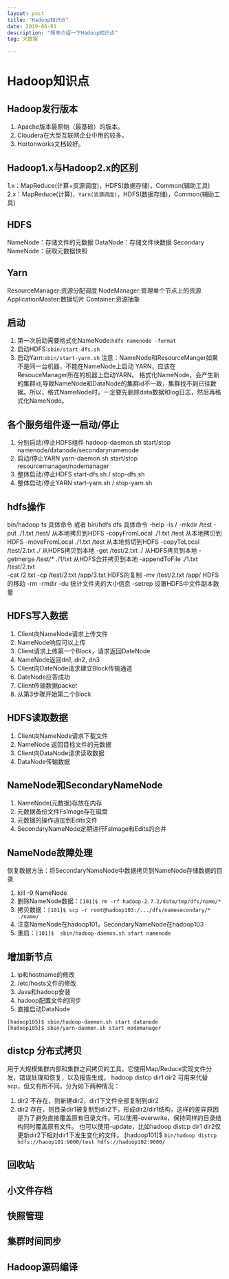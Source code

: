 ```yaml
---
layout: post
title: "Hadoop知识点"
date: 2019-06-01
description: "简单介绍一下Hadoop知识点"
tag: 大数据

---
```


# Hadoop知识点

## Hadoop发行版本
1. Apache版本最原始（最基础）的版本。
2. Cloudera在大型互联网企业中用的较多。
3. Hortonworks文档较好。


## Hadoop1.x与Hadoop2.x的区别
1.x：MapReduce(计算+资源调度)，HDFS(数据存储)，Common(辅助工具)
2.x：MapReduce(计算)，`Yarn(资源调度)`，HDFS(数据存储)，Common(辅助工具)


## HDFS
NameNode：存储文件的元数据
DataNode：存储文件块数据
Secondary NameNode：获取元数据快照


## Yarn
ResourceManager:资源分配调度
NodeManager:管理单个节点上的资源
ApplicationMaster:数据切片
Container:资源抽象


## 启动
1. 第一次启动需要格式化NameNode:`hdfs namenode -format`
2. 启动HDFS:`sbin/start-dfs.sh`
3. 启动Yarn:`sbin/start-yarn.sh`
注意：NameNode和ResourceManger如果不是同一台机器，不能在NameNode上启动 YARN，应该在ResouceManager所在的机器上启动YARN。
格式化NameNode，会产生新的集群id,导致NameNode和DataNode的集群id不一致，集群找不到已往数据。所以，格式NameNode时，一定要先删除data数据和log日志，然后再格式化NameNode。


## 各个服务组件逐一启动/停止
1. 分别启动/停止HDFS组件
		hadoop-daemon.sh  start/stop  namenode/datanode/secondarynamenode
2. 启动/停止YARN
		yarn-daemon.sh  start/stop  resourcemanager/nodemanager
3. 整体启动/停止HDFS
		start-dfs.sh   /  stop-dfs.sh
4. 整体启动/停止YARN
		start-yarn.sh  /  stop-yarn.sh



## hdfs操作
bin/hadoop fs 具体命令 或者 bin/hdfs dfs 具体命令
-help
-ls /
-mkdir /test
-put ./1.txt /test/           从本地拷贝到HDFS
-copyFromLocal ./1.txt /test  从本地拷贝到HDFS
-moveFromLocal ./1.txt /test  从本地剪切到HDFS
-copyToLocal /test/2.txt ./   从HDFS拷贝到本地
-get /test/2.txt ./           从HDFS拷贝到本地
-getmerge /test/* ./1/txt     从HDFS合并拷贝到本地
-appendToFile ./1.txt /test/2.txt   
-cat /2.txt
-cp /test/2.txt /app/3.txt    HDFS的复制
-mv /test/2.txt /app/         HDFS的移动
-rm
-rmdir
-du      统计文件夹的大小信息
-setrep  设置HDFS中文件副本数量


## HDFS写入数据
1. Client向NameNode请求上传文件
2. NameNode响应可以上传
3. Client请求上传第一个Block，请求返回DateNode
4. NameNode返回dn1, dn2, dn3
5. Client向DateNode请求建立Block传输通道
6. DateNode应答成功
7. Client传输数据packet
8. 从第3步骤开始第二个Block


## HDFS读取数据
1. Client向NameNode请求下载文件
2. NameNode 返回目标文件的元数据
3. Client向DataNode请求读取数据
4. DataNode传输数据


## NameNode和SecondaryNameNode
1. NameNode(元数据)存放在内存
2. 元数据备份文件FsImage存在磁盘
3. 元数据的操作追加到Edits文件
4. SecondaryNameNode定期进行FsImage和Edits的合并


## NameNode故障处理
恢复数据方法：将SecondaryNameNode中数据拷贝到NameNode存储数据的目录
1. kill -9 NameNode
2. 删除NameNode数据：`[101]$ rm -rf hadoop-2.7.2/data/tmp/dfs/name/*`
3. 拷贝数据：`[101]$ scp -r root@hadoop103:/.../dfs/namesecondary/* ./name/ `
4. 注意NameNode在hadoop101，SecondaryNameNode在hadoop103
5. 重启：`[101]$  sbin/hadoop-daemon.sh start namenode`


## 增加新节点
1. ip和hostname的修改
2. /etc/hosts文件的修改
3. Java和hadoop安装
4. hadoop配置文件的同步
5. 直接启动DataNode
```
[hadoop105]$ sbin/hadoop-daemon.sh start datanode
[hadoop105]$ sbin/yarn-daemon.sh start nodemanager
```


## distcp 分布式拷贝
用于大规模集群内部和集群之间拷贝的工具。它使用Map/Reduce实现文件分发，错误处理和恢复，以及报告生成。
hadoop distcp dir1 dir2 可用来代替scp，但又有所不同，分为如下两种情况：
1. dir2 不存在，则新建dir2，dir1下文件全部复制到dir2
2. dir2 存在，则目录dir1被复制到dir2下，形成dir2/dir1结构，这样的差异原因是为了避免直接覆盖原有目录文件。可以使用-overwrite，保持同样的目录结构同时覆盖原有文件。
也可以使用-update，比如hadoop distcp dir1 dir2仅更新dir2下相对dir1下发生变化的文件。
[hadoop101]$ `bin/hadoop distcp hdfs://haoop101:9000/test hdfs://hadoop102:9000/`


## 回收站


## 小文件存档


## 快照管理


## 集群时间同步


## Hadoop源码编译





